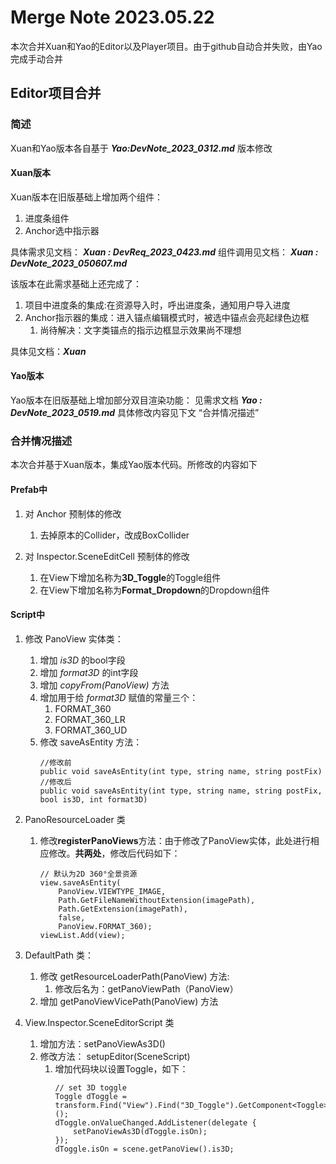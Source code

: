 # Merge Note 2023.05.22

本次合并Xuan和Yao的Editor以及Player项目。由于github自动合并失败，由Yao完成手动合并

## Editor项目合并

### 简述

Xuan和Yao版本各自基于 ***Yao:DevNote_2023_0312.md*** 版本修改

#### Xuan版本

Xuan版本在旧版基础上增加两个组件：
1. 进度条组件
2. Anchor选中指示器

具体需求见文档： ***Xuan : DevReq_2023_0423.md***
组件调用见文档： ***Xuan : DevNote_2023_050607.md***

该版本在此需求基础上还完成了：
1. 项目中进度条的集成:在资源导入时，呼出进度条，通知用户导入进度
2. Anchor指示器的集成：进入锚点编辑模式时，被选中锚点会亮起绿色边框
    1. 尚待解决：文字类锚点的指示边框显示效果尚不理想

具体见文档：***Xuan***

#### Yao版本

Yao版本在旧版基础上增加部分双目渲染功能：
见需求文档 ***Yao : DevNote_2023_0519.md***
具体修改内容见下文 “合并情况描述”


### 合并情况描述

本次合并基于Xuan版本，集成Yao版本代码。所修改的内容如下

#### Prefab中

1. 对 Anchor 预制体的修改
    1. 去掉原本的Collider，改成BoxCollider

2. 对 Inspector.SceneEditCell 预制体的修改
    1. 在View下增加名称为**3D_Toggle**的Toggle组件
    2. 在View下增加名称为**Format_Dropdown**的Dropdown组件

#### Script中

1. 修改 PanoView 实体类：
    1. 增加 *is3D* 的bool字段
    2. 增加 *format3D* 的int字段
    3. 增加 *copyFrom(PanoView)* 方法
    4. 增加用于给 *format3D* 赋值的常量三个：
        1. FORMAT_360
        2. FORMAT_360_LR
        3. FORMAT_360_UD
    5. 修改 saveAsEntity 方法：
        ```{.java}
        //修改前
        public void saveAsEntity(int type, string name, string postFix)
        //修改后
        public void saveAsEntity(int type, string name, string postFix, bool is3D, int format3D)
        ```
2. PanoResourceLoader 类
    1. 修改**registerPanoViews**方法：由于修改了PanoView实体，此处进行相应修改。**共两处**，修改后代码如下：
        ```{.java}
        // 默认为2D 360°全景资源
        view.saveAsEntity(
            PanoView.VIEWTYPE_IMAGE,
            Path.GetFileNameWithoutExtension(imagePath),
            Path.GetExtension(imagePath),
            false,
            PanoView.FORMAT_360);
        viewList.Add(view);
        ```
3. DefaultPath 类：
    1. 修改 getResourceLoaderPath(PanoView) 方法:
        1. 修改后名为：getPanoViewPath（PanoView）
    2. 增加 getPanoViewVicePath(PanoView) 方法

4. View.Inspector.SceneEditorScript 类
    1. 增加方法：setPanoViewAs3D()
    2. 修改方法： setupEditor(SceneScript)
        1. 增加代码块以设置Toggle，如下：
            ```{.java}
            // set 3D toggle
            Toggle dToggle = transform.Find("View").Find("3D_Toggle").GetComponent<Toggle>();
            dToggle.onValueChanged.AddListener(delegate {
                setPanoViewAs3D(dToggle.isOn);
            });
            dToggle.isOn = scene.getPanoView().is3D;
            ```